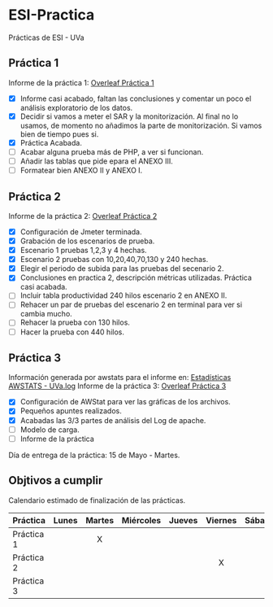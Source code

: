 # ESI-Practica
Prácticas de ESI - UVa

## Práctica 1
Informe de la práctica 1: [Overleaf Práctica 1](https://www.overleaf.com/13890361vyymrxqywtms)
- [x] Informe casi acabado, faltan las conclusiones y comentar un poco el análisis exploratorio de los datos.
- [x] Decidir si vamos a meter el SAR y la monitorización. Al final no lo usamos, de momento no añadimos la parte de monitorización. Si vamos bien de tiempo pues si. 
- [x] Práctica Acabada.
- [ ] Acabar alguna prueba más de PHP, a ver si funcionan.
- [ ] Añadir las tablas que pide epara el ANEXO III.
- [ ] Formatear bien ANEXO II y ANEXO I. 

## Práctica 2
Informe de la práctica 2: [Overleaf Práctica 2](https://www.overleaf.com/13890361vyymrxqywtms)
- [x] Configuración de Jmeter terminada.
- [x] Grabación de los escenarios de prueba.
- [x] Escenario 1 pruebas 1,2,3 y 4 hechas.
- [x] Escenario 2 pruebas con 10,20,40,70,130 y 240 hechas.
- [x] Elegir el periodo de subida para las pruebas del secenario 2.
- [x] Conclusiones en practica 2, descripción métricas utilizadas. Práctica casi acabada. 
- [ ] Incluir tabla productividad 240 hilos escenario 2 en ANEXO II.
- [ ] Rehacer un par de pruebas del escenario 2 en terminal para ver si cambia mucho.
- [ ] Rehacer la prueba con 130 hilos.
- [ ] Hacer la prueba con 440 hilos.

## Práctica 3
Información generada por awstats para el informe en: [Estadísticas AWSTATS - UVa.log](http://serverandroid.ddns.net:47000/cgi-bin/awstats.pl?config=uva.es)
Informe de la práctica 3: [Overleaf Práctica 3](https://www.overleaf.com/16172410khmmkrdjqbzm#/61845567/)
- [x] Configuración de AWStat para ver las gráficas de los archivos.
- [x] Pequeños apuntes realizados.
- [x] Acabadas las 3/3 partes de análisis del Log de apache.
- [ ] Modelo de carga.
- [ ] Informe de la práctica

Día de entrega de la práctica: 15 de Mayo - Martes.

## Objtivos a cumplir
Calendario estimado de finalización de las prácticas.

Práctica    | Lunes | Martes | Miércoles | Jueves | Viernes | Sábado | Domingo
--------    | ----- | :----: | --------- | :----: | :-----: | ------ | :----: 
Práctica 1  |       |   X    |           |        |         |        |  
Práctica 2  |       |        |           |        |    X    |        |
Práctica 3  |       |        |           |        |         |        |   X


